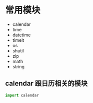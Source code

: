 # 常用模块

* calendar
* time
* datetime
* timeit
* os
* shutil
* zip
* math
* string

## calendar 跟日历相关的模块

~~~ python
import calendar
~~~
